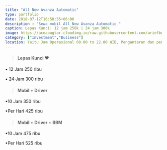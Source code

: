 ```yaml
---
title: "All New Avanza Automatic"
type: portfolio
date: 2018-07-12T16:58:55+06:00
description : "Sewa mobil All New Avanza Automatic "
caption: Lepas Kunci: 12 jam 250k | 24 jam 300k
image: https://aceapugtar.cloudimg.io/raw.githubusercontent.com/ariefbuddies/bening-out/master/uploads/m1.webp?w=400&radius=25&force_format=png&
category: ["Investment","Business"]
location: Yaitu Jam Operasional 09.00 to 22.00 WIB, Pengantaran dan pengambilan mobil/motor mulai jam 09.00-21.00 WIB. Diluar jam diatas bisa langsung datang ke garasi kami, 3 Tanda pengenal/ID (KTP,NPWP,SIM,PASPORT,ID KERJA,BPJS), No Telp HP customer yang bisa dihubungi, Semua booking mobil lepas kunci dan motor adalah untuk pemakaian kendaraan di dalam area DIY, Semua pemesanan tanpa DP adalah bersifat tidak mengikat, Overtime 10% per jam dari Tarif Sewa, Saat hari High Season harga berbeda dengan harga hari normal
---
```

>#### Lepas Kunci &#10084;
• 12 Jam 250 ribu

• 24 Jam 300 ribu

>#### Mobil + Driver
•10 Jam 350 ribu

•Per Hari 425 ribu
>#### Mobil + Driver + BBM
•10 Jam 475 ribu

•Per Hari 525 ribu
